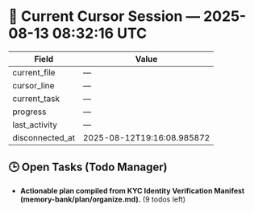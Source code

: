 # 📝 Current Cursor Session — 2025-08-13 08:32:16 UTC

| Field | Value |
|-------|-------|
| current_file | — |
| cursor_line | — |
| current_task | — |
| progress | — |
| last_activity | — |
| disconnected_at | 2025-08-12T19:16:08.985872 |

## 🕒 Open Tasks (Todo Manager)
- **Actionable plan compiled from KYC Identity Verification Manifest (memory-bank/plan/organize.md).** (9 todos left)
